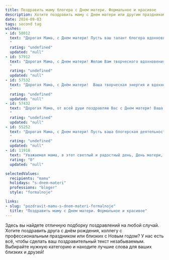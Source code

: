 ```yaml
---
title: Поздравить маму блогера с Днем матери. Формальное и красивое
description: Хотите поздравить маму с Днем матери или другим праздником? Наш ИИ создаст незабываемое поздравление, а вы обязательно выделитесь среди других.  
date: 2024-09-03
tags: second tag
wishes:
- id: 58012
  text: "Дорогая Мама, с Днем матери! Пусть ваш талант блогера вдохновляет и дарит радость не только вашим подписчикам, но и всем, кто вас окружает. Желаю вам творческих успехов, ярких идей и бесконечной любви!
  "
  rating: "undefined"
  updated: "null"
- id: 57912
  text: "Дорогая Мама, с Днем матери! Желаю Вам творческого вдохновения в блоге, многочисленных благодарных читателей и, конечно же, неиссякаемого оптимизма и радости! Пусть Ваша жизнь будет наполнена светлыми моментами и приятными открытиями.
  "
  rating: "undefined"
  updated: "null"
- id: 57532
  text: "Дорогая Мама, с Днём матери!  Ваша творческая энергия и вдохновение, которые вы вкладываете в свой блог,  являются примером для многих. Желаю вам ярких идей,  неиссякаемой энергии и  всей любви, которую вы дарите своим читателям.
  "
  rating: "undefined"
  updated: "null"
- id: 57432
  text: "Дорогая Мама, от всей души поздравляю Вас с Днем матери! Ваша неутомимая работа блогера, Ваша страсть к творчеству и Ваша любовь к своим читателям – настоящий пример для всех нас. Желаю Вам вдохновения, успехов в Вашем деле и крепкого здоровья.
  "
  rating: "undefined"
  updated: "null"
- id: 55252
  text: "Дорогая Мама, с Днем матери! Пусть ваша блогерская деятельность приносит вам радость, вдохновение и новых, благодарных подписчиков.  Желаю вам успехов, счастья и много-много светлых и теплых моментов в жизни!
  "
  rating: "undefined"
  updated: "null"
- id: 11918
  text: "Уважаемая мама, в этот светлый и радостный день, День матери, я хочу выразить вам свою глубочайшую признательность и искреннее уважение. Ваш неиссякаемый труд, забота и поддержка всегда были моим маяком в жизни. Как блогер, я стремлюсь передать в своих записях ту же любовь и внимание, которые вы дарите мне. Пусть каждый день приносит вам радость и благополучие, а наши сердца будут связаны незримыми нитями любви и уважения. С праздником, мама!"
  rating: "0"
  updated: "null"

selectedValues:
  recipients: "mamu"
  holidays: "s-dnem-materi"
  professions: "bloger"
  style: "formalnoje"

links:
- slug: "pozdravit-mamu-s-dnem-materi-formalnoje"
  title: "Поздравить маму с Днем матери. Формальное и красивое"
---
```


Здесь вы найдете отличную подборку поздравлений на любой случай. 
Хотите поздравить друга с днём рождения, коллегу с профессиональным праздником или близких с Новым годом? У нас есть всё, чтобы сделать ваш поздравительный текст незабываемым. Выбирайте нужную категорию и находите лучшие слова для ваших близких и друзей!

